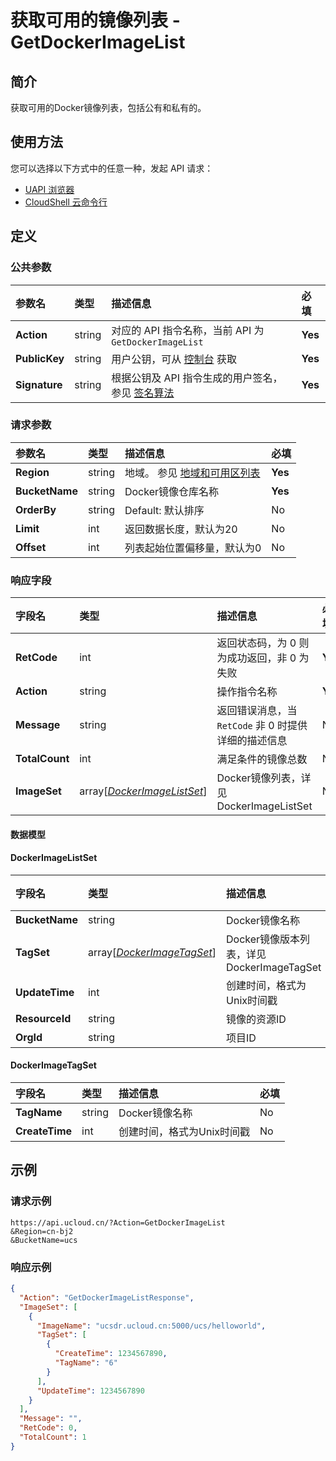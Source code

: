 # 获取可用的镜像列表 - GetDockerImageList

## 简介

获取可用的Docker镜像列表，包括公有和私有的。






## 使用方法

您可以选择以下方式中的任意一种，发起 API 请求：
- [UAPI 浏览器](https://console.ucloud.cn/uapi/detail?id=GetDockerImageList)
- [CloudShell 云命令行](https://shell.ucloud.cn/)


## 定义

### 公共参数

| 参数名 | 类型 | 描述信息 | 必填 |
|:---|:---|:---|:---|
| **Action**     | string  | 对应的 API 指令名称，当前 API 为 `GetDockerImageList`                        | **Yes** |
| **PublicKey**  | string  | 用户公钥，可从 [控制台](https://console.ucloud.cn/uapi/apikey) 获取                                             | **Yes** |
| **Signature**  | string  | 根据公钥及 API 指令生成的用户签名，参见 [签名算法](api/summary/signature.md)  | **Yes** |

### 请求参数

| 参数名 | 类型 | 描述信息 | 必填 |
|:---|:---|:---|:---|
| **Region** | string | 地域。 参见 [地域和可用区列表](api/summary/regionlist) |**Yes**|
| **BucketName** | string | Docker镜像仓库名称 |**Yes**|
| **OrderBy** | string | Default: 默认排序 |No|
| **Limit** | int | 返回数据长度，默认为20 |No|
| **Offset** | int | 列表起始位置偏移量，默认为0 |No|

### 响应字段

| 字段名 | 类型 | 描述信息 | 必填 |
|:---|:---|:---|:---|
| **RetCode** | int | 返回状态码，为 0 则为成功返回，非 0 为失败 |**Yes**|
| **Action** | string | 操作指令名称 |**Yes**|
| **Message** | string | 返回错误消息，当 `RetCode` 非 0 时提供详细的描述信息 |No|
| **TotalCount** | int | 满足条件的镜像总数 |No|
| **ImageSet** | array[[*DockerImageListSet*](#DockerImageListSet)] | Docker镜像列表，详见 DockerImageListSet |No|

#### 数据模型


#### DockerImageListSet

| 字段名 | 类型 | 描述信息 | 必填 |
|:---|:---|:---|:---|
| **BucketName** | string | Docker镜像名称 |No|
| **TagSet** | array[[*DockerImageTagSet*](#DockerImageTagSet)] | Docker镜像版本列表，详见 DockerImageTagSet |No|
| **UpdateTime** | int | 创建时间，格式为Unix时间戳 |No|
| **ResourceId** | string | 镜像的资源ID |No|
| **OrgId** | string | 项目ID |No|

#### DockerImageTagSet

| 字段名 | 类型 | 描述信息 | 必填 |
|:---|:---|:---|:---|
| **TagName** | string | Docker镜像名称 |No|
| **CreateTime** | int | 创建时间，格式为Unix时间戳 |No|

## 示例

### 请求示例
    
```
https://api.ucloud.cn/?Action=GetDockerImageList
&Region=cn-bj2
&BucketName=ucs
```

### 响应示例
    
```json
{
  "Action": "GetDockerImageListResponse",
  "ImageSet": [
    {
      "ImageName": "ucsdr.ucloud.cn:5000/ucs/helloworld",
      "TagSet": [
        {
          "CreateTime": 1234567890,
          "TagName": "6"
        }
      ],
      "UpdateTime": 1234567890
    }
  ],
  "Message": "",
  "RetCode": 0,
  "TotalCount": 1
}
```





